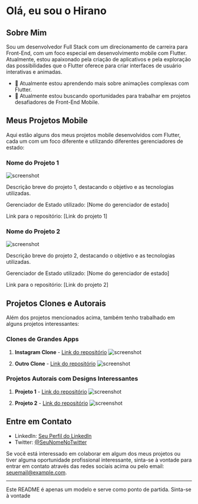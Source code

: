 # Olá, eu sou o Hirano

## Sobre Mim

Sou um desenvolvedor Full Stack com um direcionamento de carreira para Front-End, com um foco especial em desenvolvimento mobile com Flutter. Atualmente, estou apaixonado pela criação de aplicativos e pela exploração das possibilidades que o Flutter oferece para criar interfaces de usuário interativas e animadas.


- 🌱 Atualmente estou aprendendo mais sobre animações complexas com Flutter.
- 💼 Atualmente estou buscando oportunidades para trabalhar em projetos desafiadores de Front-End Mobile.

## Meus Projetos Mobile

Aqui estão alguns dos meus projetos mobile desenvolvidos com Flutter, cada um com um foco diferente e utilizando diferentes gerenciadores de estado:

### Nome do Projeto 1

![screenshot](url_da_imagem_projeto_1)

Descrição breve do projeto 1, destacando o objetivo e as tecnologias utilizadas. 

Gerenciador de Estado utilizado: [Nome do gerenciador de estado]

Link para o repositório: [Link do projeto 1]

### Nome do Projeto 2

![screenshot](url_da_imagem_projeto_2)

Descrição breve do projeto 2, destacando o objetivo e as tecnologias utilizadas. 

Gerenciador de Estado utilizado: [Nome do gerenciador de estado]

Link para o repositório: [Link do projeto 2]

## Projetos Clones e Autorais

Além dos projetos mencionados acima, também tenho trabalhado em alguns projetos interessantes:

### Clones de Grandes Apps

1. **Instagram Clone** - [Link do repositório](url_do_repositório_instagram_clone)
   ![screenshot](url_da_imagem_instagram_clone)

2. **Outro Clone** - [Link do repositório](url_do_repositório_outro_clone)
   ![screenshot](url_da_imagem_outro_clone)

### Projetos Autorais com Designs Interessantes

1. **Projeto 1** - [Link do repositório](url_do_repositório_projeto_1)
   ![screenshot](url_da_imagem_projeto_1)

2. **Projeto 2** - [Link do repositório](url_do_repositório_projeto_2)
   ![screenshot](url_da_imagem_projeto_2)

## Entre em Contato

- LinkedIn: [Seu Perfil do LinkedIn](url_do_seu_perfil_do_linkedin)
- Twitter: [@SeuNomeNoTwitter](url_do_seu_perfil_no_twitter)

Se você está interessado em colaborar em algum dos meus projetos ou tiver alguma oportunidade profissional interessante, sinta-se à vontade para entrar em contato através das redes sociais acima ou pelo email: seuemail@example.com.

---

Este README é apenas um modelo e serve como ponto de partida. Sinta-se à vontade
